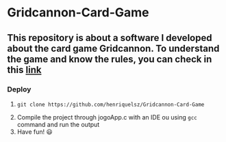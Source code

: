 # Gridcannon-Card-Game

## This repository is about a software I developed about the card game Gridcannon. To understand the game and know the rules, you can check in this [link](https://www.pentadact.com/2019-08-20-gridcannon-a-single-player-game-with-regular-playing-cards/)

### Deploy
1. <pre><code>git clone https://github.com/henriquelsz/Gridcannon-Card-Game</code></pre>
2. Compile the project through jogoApp.c with an IDE ou using <code>gcc</code> command and run the output
3. Have fun! 😃